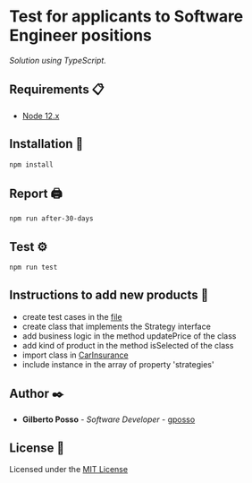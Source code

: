 # Test for applicants to Software Engineer positions

_Solution using TypeScript._

## Requirements 📋

* [Node 12.x](https://nodejs.org/dist/latest-v12.x/docs/api/)

## Installation 🔧

```bash
npm install
```

## Report 🖨

```bash
npm run after-30-days
```

## Test ⚙️

```bash
npm run test
```

## Instructions to add new products 📑

* create test cases in the [file](/spec/carInsuranceSpec.ts)
* create class that implements the Strategy interface
* add business logic in the method updatePrice of the class
* add kind of product in the method isSelected of the class
* import class in [CarInsurance](/src/carInsurance.ts)
* include instance in the array of property 'strategies'

## Author ✒️

* **Gilberto Posso** - *Software Developer* - [gposso](https://github.com/gposso)

## License 📄

Licensed under the [MIT License](/license.txt)
